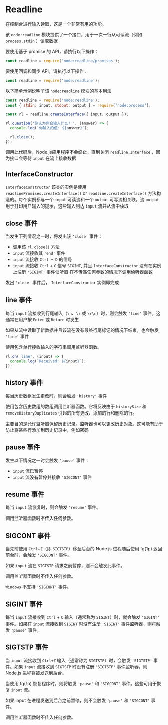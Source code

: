 # Readline
在控制台进行输入读取，这是一个非常有用的功能。

该 `node:readline` 模块提供了一个接口，用于一次一行从可读流（例如 `process.stdin` ）读取数据

要使用基于 promise 的 API，请执行以下操作：
```js
const readline = require('node:readline/promises');
```
要使用回调和同步 API，请执行以下操作：
```js
const readline = require('node:readline');
```
以下简单示例说明了该 `node:readline` 模块的基本用法
```js
const readline = require('node:readline');
const { stdin: input, stdout: output } = require('node:process');

const rl = readline.createInterface({ input, output });

rl.question('你认为你会输入什么? ', (answer) => {
  console.log(`你输入的值: ${answer}`);

  rl.close();
});
```
调用此代码后，Node.js应用程序不会终止，直到关闭 `readline.Interface` ，因为接口会等待 `input` 在流上接收数据

## InterfaceConstructor
`InterfaceConstructor` 该类的实例是使用 `readlinePromises.createInterface()` or `readline.createInterface()` 方法构造的。每个实例都与一个 `input` 可读流和一个 `output` 可写流相关联。流 `output` 用于打印用户输入的提示，这些输入到达 `input` 流并从流中读取

## close 事件
当发生下列情况之一时，将发出该 `'close'` 事件：
- 调用该 `rl.close()` 方法
- `input` 流接收其 `'end'` 事件
- `input` 流接收 `Ctrl + D` 的信号
- `input` 流接收 `Ctrl` + `C` 信号 `SIGINT`, 并且 `InterfaceConstructor` 没有在实例上注册 `'SIGINT'` 事件侦听器
在不传递任何参数的情况下调用侦听器函数

发出 `'close'` 事件后， `InterfaceConstructor` 实例即完成

## line 事件
每当 `input` 流接收到行尾输入（`\n`、`\r` 或 `\r\n`）时，则会触发 `'line'` 事件。这通常在用户按 `Enter` 或 `Return` 时发生

如果从流中读取了新数据并且该流在没有最终行尾标记的情况下结束，也会触发 `'line'` 事件

使用包含单行接收输入的字符串调用监听器函数。
```js
rl.on('line', (input) => {
  console.log(`Received: ${input}`);
});
```
## history 事件
每当历史数组发生更改时，则会触发 `'history'` 事件

使用包含历史数组的数组调用监听器函数。它将反映由于 `historySize` 和 `removeHistoryDuplicates` 引起的所有更改、添加的行和删除的行。

主要目的是允许监听器保留历史记录。监听器也可以更改历史对象。这可能有助于防止将某些行添加到历史记录中，例如密码

## pause 事件
发生以下情况之一时会触发 `'pause'` 事件：
- `input` 流已暂停
- `input` 流没有暂停并接收 `'SIGCONT'` 事件

## resume 事件
每当 `input` 流恢复时，则会触发 `'resume'` 事件。

调用监听器函数时不传入任何参数。

## SIGCONT 事件
当先前使用 `Ctrl`+`Z`（即 `SIGTSTP`）移至后台的 Node.js 进程随后使用 fg(1p) 返回前台时，会触发 `'SIGCONT'` 事件。

如果 `input` 流在 `SIGTSTP` 请求之前暂停，则不会触发此事件。

调用监听器函数时不传入任何参数。

`Windows` 不支持 `'SIGCONT'` 事件。

## SIGINT 事件
每当 `input` 流接收到 `Ctrl` + `C` 输入（通常称为 `SIGINT`）时，就会触发 `'SIGINT'` 事件。如果在 `input` 流接收到 `SIGINT` 时没有注册 `'SIGINT'` 事件监听器，则将触发 `'pause'` 事件。

## SIGTSTP 事件
当 `input` 流接收到 `Ctrl+Z` 输入（通常称为 `SIGTSTP`）时，会触发 `'SIGTSTP'` 事件。如果 `input` 流接收到 `SIGTSTP` 时没有注册 `'SIGTSTP'` 事件监听器，则 Node.js 进程将被发送到后台。

当使用 fg(1p) 恢复程序时，则将触发 `'pause'` 和 `'SIGCONT'` 事件。这些可用于恢复 `input` 流。

如果 input 在进程发送到后台之前暂停，则不会触发 `'pause'` 和 `'SIGCONT'` 事件。

调用监听器函数时不传入任何参数。